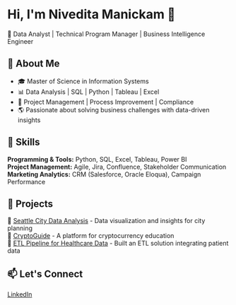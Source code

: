 # Hi, I'm Nivedita Manickam 👋  
🚀 Data Analyst | Technical Program Manager | Business Intelligence Engineer  

## 🔹 About Me  
- 🎓 Master of Science in Information Systems  
- 📊 Data Analysis | SQL | Python | Tableau | Excel  
- 📌 Project Management | Process Improvement | Compliance  
- 🌎 Passionate about solving business challenges with data-driven insights  

## 🔹 Skills  
**Programming & Tools:** Python, SQL, Excel, Tableau, Power BI  
**Project Management:** Agile, Jira, Confluence, Stakeholder Communication  
**Marketing Analytics:** CRM (Salesforce, Oracle Eloqua), Campaign Performance  

## 🔹 Projects  
📌 [Seattle City Data Analysis](https://github.com/your-repo) - Data visualization and insights for city planning  
📌 [CryptoGuide](https://github.com/your-repo) - A platform for cryptocurrency education  
📌 [ETL Pipeline for Healthcare Data](https://github.com/your-repo) - Built an ETL solution integrating patient data  

## 📫 Let's Connect  
[LinkedIn](https://www.linkedin.com/in/nivedita-manickam/) 


<!---
niveditamanickam/niveditamanickam is a ✨ special ✨ repository because its `README.md` (this file) appears on your GitHub profile.
You can click the Preview link to take a look at your changes.
--->
